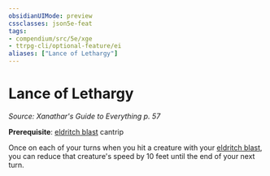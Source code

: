 ```yaml
---
obsidianUIMode: preview
cssclasses: json5e-feat
tags:
- compendium/src/5e/xge
- ttrpg-cli/optional-feature/ei
aliases: ["Lance of Lethargy"]
---
```

# Lance of Lethargy
*Source: Xanathar's Guide to Everything p. 57*  

**Prerequisite**: [eldritch blast](/3-Mechanics/CLI/spells/eldritch-blast.md) cantrip

Once on each of your turns when you hit a creature with your [eldritch blast](/3-Mechanics/CLI/spells/eldritch-blast.md), you can reduce that creature's speed by 10 feet until the end of your next turn.